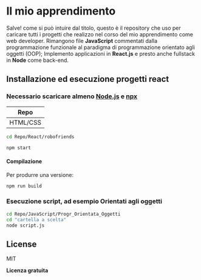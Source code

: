 # Il mio apprendimento


Salve! come si può intuire dal titolo, questo è il repository che uso per caricare tutti i progetti che realizzo nel corso del mio apprendimento come web developer. Rimangono file **JavaScript** commentati dalla programmazione funzionale al paradigma di programmazione orientato agli oggetti (OOP);
Implemento applicazioni in **React.js** e presto anche fullstack in **Node** come back-end. 


## Installazione ed esecuzione progetti react
### Necessario scaricare almeno [Node.js](https://nodejs.org/en) e [npx](https://create-react-app.dev/docs/getting-started)


|Repo  |
|-----------------------------|
| HTML/CSS| JavaScript|  React|

```sh
cd Repo/React/robofriends
```
```sh
npm start
```

#### Compilazione

Per produrre una versione:

```sh
npm run build
```


### Esecuzione script, ad esempio Orientati agli oggetti
```sh
cd Repo/JavaScript/Progr_Orientata_Oggetti
cd "cartella a scelta"
node script.js
```



## License

MIT

**Licenza gratuita**
